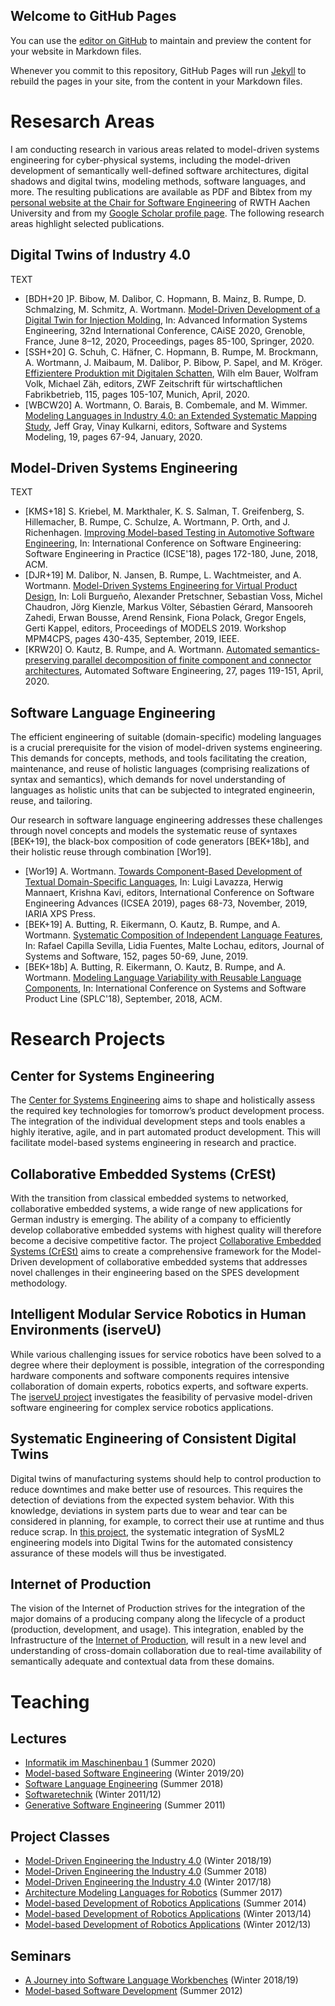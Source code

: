 ## Welcome to GitHub Pages

You can use the [editor on GitHub](https://github.com/awortmann/awortmann.github.io/edit/master/README.md) to maintain and preview the content for your website in Markdown files.

Whenever you commit to this repository, GitHub Pages will run [Jekyll](https://jekyllrb.com/) to rebuild the pages in your site, from the content in your Markdown files.

# Resesarch Areas

I am conducting research in various areas related to model-driven systems engineering for cyber-physical systems, including the model-driven development of semantically well-defined software architectures, digital shadows and digital twins, modeling methods, software languages, and more.
The resulting publications are available as PDF and Bibtex from my [personal website at the Chair for Software Engineering](https://www.se-rwth.de/staff/wortmann/) of RWTH Aachen University and from my [Google Scholar profile page](https://scholar.google.de/citations?user=6ImtercAAAAJ&hl=de&oi=ao). The following research areas highlight selected publications. 

## Digital Twins of Industry 4.0

TEXT

- [BDH+20 ]P. Bibow, M. Dalibor, C. Hopmann, B. Mainz, B. Rumpe, D. Schmalzing, M. Schmitz, A. Wortmann. [Model-Driven Development of a Digital Twin for Injection Molding](https://link.springer.com/chapter/10.1007/978-3-030-49435-3_6), In: Advanced Information Systems Engineering, 32nd International Conference, CAiSE 2020, Grenoble, France, June 8–12, 2020, Proceedings, pages 85-100, Springer, 2020. 
- [SSH+20] G. Schuh, C. Häfner, C. Hopmann, B. Rumpe, M. Brockmann, A. Wortmann, J. Maibaum, M. Dalibor, P. Bibow, P. Sapel, and M. Kröger. [Effizientere Produktion mit Digitalen Schatten](http://www.se-rwth.de/publications/Effizientere-Produktion-mit-Digitalen-Schatten.pdf), Wilh elm Bauer, Wolfram Volk, Michael Zäh, editors, ZWF Zeitschrift für wirtschaftlichen Fabrikbetrieb, 115, pages 105-107, Munich, April, 2020.
- [WBCW20] A. Wortmann, O. Barais, B. Combemale, and M. Wimmer. [Modeling Languages in Industry 4.0: an Extended Systematic Mapping Study](http://www.se-rwth.de/publications/Modeling-languages-in-Industry-4-0-an-extended-systematic-mapping-study.pdf), Jeff Gray, Vinay Kulkarni, editors, Software and Systems Modeling, 19, pages 67-94, January, 2020.

## Model-Driven Systems Engineering

TEXT

- [KMS+18] S. Kriebel, M. Markthaler, K. S. Salman, T. Greifenberg, S. Hillemacher, B. Rumpe, C. Schulze, A. Wortmann, P. Orth, and J. Richenhagen. [Improving Model-based Testing in Automotive Software Engineering](http://www.se-rwth.de/publications/Improving-Model-based-Testing-in-Automotive-Software-Engineering.pdf), In: International Conference on Software Engineering: Software Engineering in Practice (ICSE'18), pages 172-180, June, 2018, ACM.
- [DJR+19] M. Dalibor, N. Jansen, B. Rumpe, L. Wachtmeister, and A. Wortmann. [Model-Driven Systems Engineering for Virtual Product Design](http://www.se-rwth.de/publications/Model-Driven-Systems-Engineering-for-Virtual-Product-Design.pdf), In: Loli Burgueño, Alexander Pretschner, Sebastian Voss, Michel Chaudron, Jörg Kienzle, Markus Völter, Sébastien Gérard, Mansooreh Zahedi, Erwan Bousse, Arend Rensink, Fiona Polack, Gregor Engels, Gerti Kappel, editors, Proceedings of MODELS 2019. Workshop MPM4CPS, pages 430-435, September, 2019, IEEE.
- [KRW20] O. Kautz, B. Rumpe, and A. Wortmann. [Automated semantics-preserving parallel decomposition of finite component and connector architectures](http://www.se-rwth.de/publications/Automated-semantics-preserving-parallel-decomposition-of-finite-component-and-connector-architectures.pdf), Automated Software Engineering, 27, pages 119-151, April, 2020.

## Software Language Engineering

The efficient engineering of suitable (domain-specific) modeling languages is a crucial prerequisite for the vision of model-driven systems engineering. 
This demands for concepts, methods, and tools facilitating the creation, maintenance, and reuse of holistic languages (comprising realizations of syntax and semantics), which demands for novel understanding of languages as holistic units that can be subjected to integrated engineerin, reuse, and tailoring.

Our research in software language engineering addresses these challenges through novel concepts and models the systematic reuse of syntaxes [BEK+19],
the black-box composition of code generators [BEK+18b], and their holistic reuse through combination [Wor19].

- [Wor19] A. Wortmann. [Towards Component-Based Development of Textual Domain-Specific Languages](http://www.se-rwth.de/publications/Towards-Component-Based-Development-of-Textual-Domain-Specific-Languages.pdf), In: Luigi Lavazza, Herwig Mannaert, Krishna Kavi, editors, International Conference on Software Engineering Advances (ICSEA 2019), pages 68-73, November, 2019, IARIA XPS Press.
- [BEK+19] A. Butting, R. Eikermann, O. Kautz, B. Rumpe, and A. Wortmann. [Systematic Composition of Independent Language Features](http://www.se-rwth.de/publications/Systematic-Composition-of-Independent-Language-Features.pdf), In: Rafael Capilla Sevilla, Lidia Fuentes, Malte Lochau, editors, Journal of Systems and Software, 152, pages 50-69, June, 2019.
- [BEK+18b] A. Butting, R. Eikermann, O. Kautz, B. Rumpe, and A. Wortmann. [Modeling Language Variability with Reusable Language Components](http://www.se-rwth.de/publications/Controlled-and-Extensible-Variability-of-Concrete-and-Abstract-Syntax-with-Independent-Language-Features.pdf), In: International Conference on Systems and Software Product Line (SPLC'18), September, 2018, ACM.


# Research Projects

## Center for Systems Engineering

The [Center for Systems Engineering](https://cse.rwth-campus.com/) aims to shape and holistically assess the required key technologies for tomorrow’s product development process. The integration of the individual development steps and tools enables a highly iterative, agile, and in part automated product development. This will facilitate model-based systems engineering in research and practice.

## Collaborative Embedded Systems (CrESt)

With the transition from classical embedded systems to networked, collaborative embedded systems, a wide range of new applications for German industry is emerging. The ability of a company to efficiently develop collaborative embedded systems with highest quality will therefore become a decisive competitive factor. The project [Collaborative Embedded Systems (CrESt)](https://crest.in.tum.de/) aims to create a comprehensive framework for the Model-Driven development of collaborative embedded systems that addresses novel challenges in their engineering based on the SPES development methodology.

## Intelligent Modular Service Robotics in Human Environments (iserveU)

While various challenging issues for service robotics have been solved to a degree where their deployment is possible, integration of the corresponding hardware components and software components requires intensive collaboration of domain experts, robotics experts, and software experts. The [iserveU project](https://www.se-rwth.de/materials/iserveu/) investigates the feasibility of pervasive model-driven software engineering for complex service robotics applications.

## Systematic Engineering of Consistent Digital Twins

Digital twins of manufacturing systems should help to control production to reduce downtimes and make better use of resources. This requires the detection of deviations from the expected system behavior. With this knowledge, deviations in system parts due to wear and tear can be considered in planning, for example, to correct their use at runtime and thus reduce scrap. In [this project](https://www.rwth-aachen.de/go/id/vuc/lidx/1), the systematic integration of SysML2 engineering models into Digital Twins for the automated consistency assurance of these models will thus be investigated.

## Internet of Production

The vision of the Internet of Production strives for the integration of the major domains of a producing company along the lifecycle of a product (production, development, and usage). This integration, enabled by the Infrastructure of the [Internet of Production](https://www.iop.rwth-aachen.de/go/id/gpfz/), will result in a new level and understanding of cross-domain collaboration due to real-time availability of semantically adequate and contextual data from these domains.


# Teaching

## Lectures 

- [Informatik im Maschinenbau 1](https://www.se-rwth.de/teaching/ss20/imb1/) (Summer 2020)
- [Model-based Software Engineering](https://www.se-rwth.de/teaching/ws1920/mbse/) (Winter 2019/20)
- [Software Language Engineering](https://www.se-rwth.de/teaching/ss18/sle/) (Summer 2018)
- [Softwaretechnik](https://www.se-rwth.de/teaching/ws1112/swt/) (Winter 2011/12)
- [Generative Software Engineering](https://www.se-rwth.de/teaching/ss11/gse/) (Summer 2011)

## Project Classes

- [Model-Driven Engineering the Industry 4.0](https://www.se-rwth.de/teaching/ws1819/lab/mde/) (Winter 2018/19)
- [Model-Driven Engineering the Industry 4.0](https://www.se-rwth.de/teaching/ss18/lab/mde/) (Summer 2018)
- [Model-Driven Engineering the Industry 4.0](https://www.se-rwth.de/teaching/ws1718/lab/mde/) (Winter 2017/18)
- [Architecture Modeling Languages for Robotics](https://www.se-rwth.de/teaching/ss17/lab/) (Summer 2017)
- [Model-based Development of Robotics Applications](https://www.se-rwth.de/teaching/ss14/robotics-lab/) (Summer 2014)
- [Model-based Development of Robotics Applications](https://www.se-rwth.de/teaching/ws1314/lab_robotics/) (Winter 2013/14)
- [Model-based Development of Robotics Applications](https://www.se-rwth.de/teaching/ws1213/mbserob/) (Winter 2012/13)

## Seminars

- [A Journey into Software Language Workbenches](https://www.se-rwth.de/teaching/ws1819/seminar/sle/) (Winter 2018/19)
- [Model-based Software Development](https://www.se-rwth.de/teaching/ss12/mbse_seminar/) (Summer 2012)


